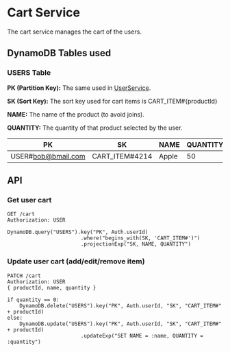 # Cart Service

The cart service manages the cart of the users.

## DynamoDB Tables used
### USERS Table

**PK (Partition Key):** The same used in [UserService](../user-service/README.md).

**SK (Sort Key):** The sort key used for cart items is CART_ITEM#{productId}

**NAME:** The name of the product (to avoid joins).

**QUANTITY:** The quantity of that product selected by the user.

| PK                 | SK             | NAME  | QUANTITY |
|--------------------|----------------|-------|----------|
| USER#bob@bmail.com | CART_ITEM#4214 | Apple | 50       |

## API
### Get user cart
```
GET /cart
Authorization: USER

DynamoDB.query("USERS").key("PK", Auth.userId)
                        .where("begins_with(SK, 'CART_ITEM#')")
                        .projectionExp("SK, NAME, QUANTITY")
```

### Update user cart (add/edit/remove item)
```
PATCH /cart
Authorization: USER
{ productId, name, quantity }

if quantity == 0:
    DynamoDB.delete("USERS").key("PK", Auth.userId, "SK", "CART_ITEM#" + productId)
else:
    DynamoDB.update("USERS").key("PK", Auth.userId, "SK", "CART_ITEM#" + productId)
                        .updateExp("SET NAME = :name, QUANTITY = :quantity")
```
